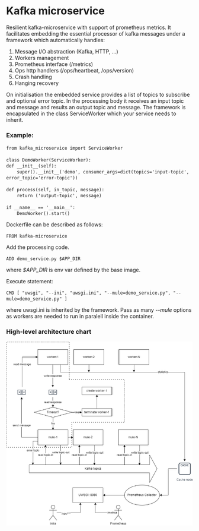 # Kafka microservice

Resilient kafka-microservice with support of prometheus metrics.
It facilitates embedding the essential processor of kafka messages under a framework which automatically handles:
1. Message I/O abstraction (Kafka, HTTP, ...)
2. Workers management
3. Prometheus interface (/metrics)
4. Ops http handlers (/ops/heartbeat, /ops/version)
5. Crash handling
6. Hanging recovery

On initialisation the embedded service provides a list of topics to subscribe and optional error topic.
In the processing body it receives an input topic and message and results an output topic and message.
The framework is encapsulated in the class ServiceWorker which your service needs to inherit.

### Example:

    from kafka_microservice import ServiceWorker

    class DemoWorker(ServiceWorker):
    def __init__(self):
        super().__init__('demo', consumer_args=dict(topics='input-topic', error_topic='error-topic'))

    def process(self, in_topic, message):
        return ('output-topic', message)

    if __name__ == '__main__':
        DemoWorker().start()

Dockerfile can be described as follows:

    FROM kafka-microservice

Add the processing code.

    ADD demo_service.py $APP_DIR

where *$APP_DIR* is env var defined by the base image.

Execute statement:

    CMD [ "uwsgi", "--ini", "uwsgi.ini", "--mule=demo_service.py", "--mule=demo_service.py" ]

where uwsgi.ini is inherited by the framework.
Pass as many *--mule* options as workers are needed to run in paralell inside the container.

### High-level architecture chart

![Architecture scheme](doc/kafka-microservice.png)
